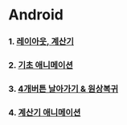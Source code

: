# Android

### 1. [레이아웃, 계산기](https://github.com/kps990515/ProgrammingStudy/tree/master/Android/BasicLayout)

### 2. [기초 애니메이션](https://github.com/kps990515/ProgrammingStudy/tree/master/Android/Animation)

### 3. [4개버튼 날아가기 & 원상복귀](https://github.com/kps990515/ProgrammingStudy/tree/master/Android/Rotating)

### 4. [계산기 애니메이션](https://github.com/kps990515/ProgrammingStudy/tree/master/Android/AniCal)
